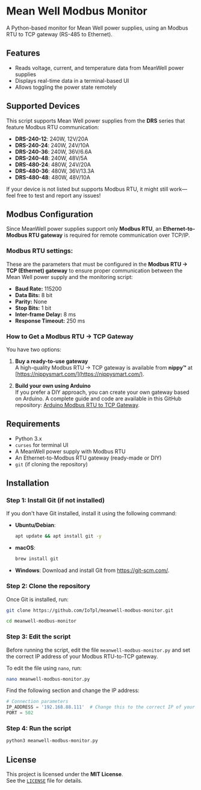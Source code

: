 # Mean Well Modbus Monitor

A Python-based monitor for Mean Well power supplies, using an Modbus RTU to TCP gateway (RS-485 to Ethernet).

## Features
- Reads voltage, current, and temperature data from MeanWell power supplies
- Displays real-time data in a terminal-based UI
- Allows toggling the power state remotely

## Supported Devices
This script supports Mean Well power supplies from the **DRS** series that feature Modbus RTU communication:

- **DRS-240-12**: 240W, 12V/20A
- **DRS-240-24**: 240W, 24V/10A
- **DRS-240-36**: 240W, 36V/6.6A
- **DRS-240-48**: 240W, 48V/5A
- **DRS-480-24**: 480W, 24V/20A
- **DRS-480-36**: 480W, 36V/13.3A
- **DRS-480-48**: 480W, 48V/10A

If your device is not listed but supports Modbus RTU, it might still work—feel free to test and report any issues!

## Modbus Configuration
Since MeanWell power supplies support only **Modbus RTU**, an **Ethernet-to-Modbus RTU gateway** is required for remote communication over TCP/IP.

### Modbus RTU settings:
These are the parameters that must be configured in the **Modbus RTU → TCP (Ethernet) gateway** to ensure proper communication between the Mean Well power supply and the monitoring script:
- **Baud Rate:** 115200
- **Data Bits:** 8 bit
- **Parity:** None
- **Stop Bits:** 1 bit
- **Inter-frame Delay:** 8 ms
- **Response Timeout:** 250 ms

### How to Get a Modbus RTU → TCP Gateway
You have two options:

1. **Buy a ready-to-use gateway**  
   A high-quality Modbus RTU → TCP gateway is available from **nippy™** at [https://nippysmart.com/](https://nippysmart.com/).

2. **Build your own using Arduino**  
   If you prefer a DIY approach, you can create your own gateway based on Arduino. A complete guide and code are available in this GitHub repository: [Arduino Modbus RTU to TCP Gateway](https://github.com/budulinek/arduino-modbus-rtu-tcp-gateway).

## Requirements
- Python 3.x
- `curses` for terminal UI
- A MeanWell power supply with Modbus RTU
- An Ethernet-to-Modbus RTU gateway (ready-made or DIY)
- `git` (if cloning the repository)

## Installation

### **Step 1: Install Git (if not installed)**
If you don't have Git installed, install it using the following command:

- **Ubuntu/Debian**:
  ```sh
  apt update && apt install git -y

- **macOS**:
  ```sh
  brew install git 

- **Windows**: Download and install Git from https://git-scm.com/.

### **Step 2: Clone the repository**
Once Git is installed, run:
   ```sh
   git clone https://github.com/IoTpl/meanwell-modbus-monitor.git
   ```
   ```sh
   cd meanwell-modbus-monitor
   ``` 

### **Step 3: Edit the script**
Before running the script, edit the file `meanwell-modbus-monitor.py` and set the correct IP address of your Modbus RTU-to-TCP gateway.

To edit the file using `nano`, run:
   ```sh
   nano meanwell-modbus-monitor.py
   ```

Find the following section and change the IP address:
   ```python
   # Connection parameters
   IP_ADDRESS = '192.168.88.111'  # Change this to the correct IP of your Modbus gateway
   PORT = 502
   ```

### **Step 4: Run the script**
   ```sh
   python3 meanwell-modbus-monitor.py
   ```

## License
This project is licensed under the **MIT License**.  
See the [`LICENSE`](LICENSE) file for details.
